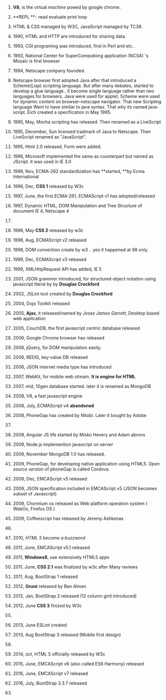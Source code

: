 1. **V8**, is the virtual _machine_ powed by google chrome.
2. **REPL **- read evaluate print loop

3. HTML & CSS managed by W3C, JavaScript managed by TC39.

4. 1990, HTML and HTTP are introduced for sharing data.

5. 1993, CGI programing was introduced, first in Perl and etc..
6. 1993, National Center for SuperComputiong application (NCSA) 's Mosaic is first browser

7. 1994, Netscape company founded.

8. Netscape browser first adopted Java after that introduced a Scheme\(Lisp\) scripting language. But after many debates, started to develop a glue language..  it become single language rather than two languages for browsers. Java were used for applet, Scheme were used for dynamic content on browser-netscape navigator. That new Scripting language Want to have similar to java syntax. That why its named java-script. Eich created a specification in May 1995.

9. 1995, May, Mocha scripting has released. Then renamed as a LiveScript
10. 1995, December, Sun licensed tradmark of Java to Netscape.  Then LiveScript renamed as "JavaScript".
11. 1995, Html 2.0 released, Form were added.

11. 1996, Microsoft implemented the same as counterpart but named as JScript. it was used in IE 3.0
12. 1996, Nov, ECMA-262 standardization has **started, **by Ecma International
13. 1996, Dec, **CSS 1** released by W3c

13. 1997, June, the first ECMA-261, ECMAScript v1 has adopted\/released
14. 1997, Dynamic HTML, DOM Manipulation and Tree Structure of document IE 4, Netscape 4
15. 
15. 1998, May **CSS 2** released by w3c
15. 1998, Aug, ECMAScript v2 released
16. 1998, DOM convention create by w3 .. yes it happened at 98 only.

17. 1999, Dec, ECMAScript v3 released
18. 1999, XMLHttpRequest API has added, IE 5

19. 2001, JSON grammer introduced, for structured object notation using javascript literal by by **Douglas Crockford**
20. 2002, JSLint tool created by **Douglas Crockford**

20. 2004, Dojo Toolkit released

21. 2005, **Ajax**, it released\/named by _Jesse James Garrett_, Desktop based web application
22. 2005, CouchDB, the first javascript centric database released

23. 2006, Google Chrome browser has released
24. 2006, jQuery, for DOM manipulation easily.
25. 2006, REDIS, key-value DB released
26. 2006, JSON internet media type has introduced

25. 2007, WebKit, for mobile web stream. **It is engine for HTML**
26. 2007, mid, 10gen database started. later it is renamed as MongoDB

26. 2008, V8, a fast javascript engine
27. 2008, July, ECMAScript v4 **abandoned**
28. 2008, PhoneGap has created by Nitobi.  Later it bought by Adobe
29. 
29. 2009, Angular JS life started by Misko Hevery and Adam abrons  
30. 2009, Node.js implemention javascript on server
31. 2009, November MongoDB 1.0 has released.
31. 2009, PhoneGap, for developing native application using HTML5. _Open source version_ of phoneGap is called Cordova.
32. 2009, Dec, EMCAScript v5 released
33. 2009, JSON specification included in  EMCAScript v5 (JSON becomes subset of Javascript)
33. 2009, Chormium os released as Web platform operation system \( WebOs, Firefos OS \)
34. 2009, Coffeescript has released by Jeremy Ashkenas
34. 
34. 2010, *HTML 5  become a buzzword*

34. 2011, June, EMCAScript v5.1 released
35. 2011, **Windows8**, use extensively HTML5 apps
36. 2011, June, **CSS 2.1** was finalized by w3c after Many reviews
37. 2011, Aug, BootStrap 1 released

36. 2012, **Grunt** released by Ben Alman
37. 2012, Jan, BootStrap 2 released (12 column gird introduced)
37. 2012, June **CSS 3** finized by W3c
38. 
37. 2013, June ESLint created
38. 2013, Aug BootStrap 3 released (Mobile first design)
38. 
37. 2014, oct, HTML 5 officially released by W3c

37. 2015, June, EMCAScript v6 \(also called ES6 Harmony\) released

38. 2016, June, EMCAScript v7 released
39. 2016, July, BootStrap 3.3.7 released

39. 

